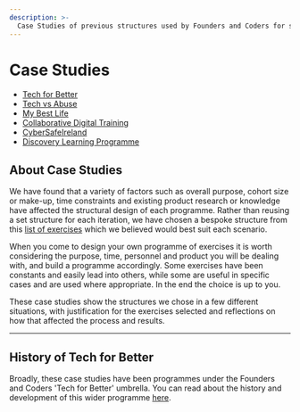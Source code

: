 ```yaml
---
description: >-
  Case Studies of previous structures used by Founders and Coders for service design and product managament programmes and workshops. 
---
```


# Case Studies

* [Tech for Better](./TFB.md)
* [Tech vs Abuse](./TvA.md)
* [My Best Life](./MBL.md)
* [Collaborative Digital Training](./CDT.md)
* [CyberSafeIreland]()
* [Discovery Learning Programme](./DLP.md)

## About Case Studies

We have found that a variety of factors such as overall purpose, cohort size or make-up, time constraints and existing product research or knowledge have affected the structural design of each programme. Rather than reusing a set structure for each iteration, we have chosen a bespoke structure from this [list of exercises](../list-of-exercies/README.md) which we believed would best suit each scenario. 

When you come to design your own programme of exercises it is worth considering the purpose, time, personnel and product you will be dealing with, and build a programme accordingly. Some exercises have been constants and easily lead into others, while some are useful in specific cases and are used where appropriate. In the end the choice is up to you.

These case studies show the structures we chose in a few different situations, with justification for the exercises selected and reflections on how that affected the process and results.

---

## History of Tech for Better

Broadly, these case studies have been programmes under the Founders and Coders 'Tech for Better' umbrella. You can read about the history and development of this wider programme [here](./history.md).

